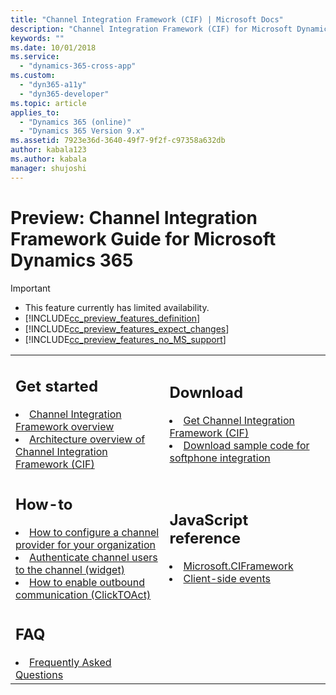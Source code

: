 ```yaml
---
title: "Channel Integration Framework (CIF) | Microsoft Docs"
description: "Channel Integration Framework (CIF) for Microsoft Dynamics 365 is a cloud-to-cloud extensible framework to integrate third-party Computer Telephony Integration (CTI) systems with Dynamics 365 Unified Interface Apps using a browser-based JavaScript API library."
keywords: ""
ms.date: 10/01/2018
ms.service:
  - "dynamics-365-cross-app"
ms.custom:
  - "dyn365-a11y"
  - "dyn365-developer"
ms.topic: article
applies_to:
  - "Dynamics 365 (online)"
  - "Dynamics 365 Version 9.x"
ms.assetid: 7923e36d-3640-49f7-9f2f-c97358a632db
author: kabala123
ms.author: kabala
manager: shujoshi
---
```


# Preview: Channel Integration Framework Guide for Microsoft Dynamics 365

> [!IMPORTANT]
> - This feature currently has limited availability.
> - [!INCLUDE[cc_preview_features_definition](../../includes/cc-preview-features-definition.md)]  
> - [!INCLUDE[cc_preview_features_expect_changes](../../includes/cc-preview-features-expect-changes.md)]  
> - [!INCLUDE[cc_preview_features_no_MS_support](../../includes/cc-preview-features-no-ms-support.md)]

<table>
<tr>
<td>

<h2> Get started </h2>
<li><a href="overview-channel-integration-framework.md" data-raw-source="[Channel Integration Framework overview](overview-channel-integration-framework.md)">Channel Integration Framework overview</a></li>
<li><a href="architecture-overview-channel-integration-framework.md" data-raw-source="[Architecture overview of Channel Integration Framework (CIF)](architecture-overview-channel-integration-framework.md)">Architecture overview of Channel Integration Framework (CIF)</a></li>
</td>
<td>

<h2> Download </h2>

<li><a href="get-channel-integration-framework.md" data-raw-source="[Get Channel Integration Framework (CIF)](get-channel-integration-framework.md)">Get Channel Integration Framework (CIF)</a></li>
<li><a href="sample-softphone-integration.md" data-raw-source="[Download sample code for softphone integration](sample-softphone-integration.md)">Download sample code for softphone integration</a></li>
</td>
</tr>
<tr>
<td>

<h2> How-to </h2>

<li><a href="configure-channel-provider-channel-integration-framework.md" data-raw-source="[How to configure a channel provider ifor your organization](configure-channel-provide-channel-integration-framework.md)">How to configure a channel provider for your organization</a></li>
<li><a href="authenticate-channel-users.md" data-raw-source="[Authenticate channel users to the channel (widget)](authenticate-channel-users.md)">Authenticate channel users to the channel (widget)</a></li>
<li><a href="enable-outbound-communication-clicktoact.md" data-raw-source="[How to enable outbound communication (ClickTOAct)](enable-outbound-communication-clicktoact.md)">How to enable outbound communication (ClickTOAct)</a></li>

</td>
<td>

<h2> JavaScript reference </h2>

<li><a href="reference/microsoft-ciframework.md" data-raw-source="[Microsoft.CIFramework
 methods](reference/microsoft-ciframework.md)">Microsoft.CIFramework</a></li>
<li><a href="reference/client-side-events.md" data-raw-source="[Client-side events](reference/client-side-events.md)">Client-side events</a>

</td>
</tr>
<tr>
<td>

<h2> FAQ </h2>

<li><a href="faq-channel-integration-framework.md" data-raw-source="[Frequently Asked Questions](faq-channel-integration-framework.md)">Frequently Asked Questions</a></li>

</td>
</tr>
</table>